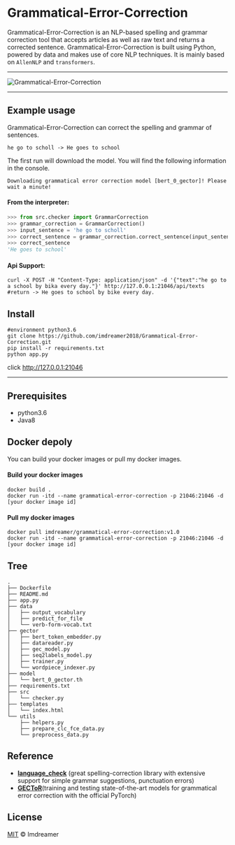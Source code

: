 # Grammatical-Error-Correction

Grammatical-Error-Correction is an NLP-based spelling and grammar correction tool that accepts articles as well as raw text and returns a corrected sentence. Grammatical-Error-Correction is built using Python, powered by data and makes use of core NLP techniques. It is mainly based on `AllenNLP` and `transformers`.

------

![Grammatical-Error-Correction](https://imdreamer.oss-cn-hangzhou.aliyuncs.com/picGo/Grammatical-Error-Correction.png)

------

## Example usage

Grammatical-Error-Correction can correct the spelling and grammar of sentences.

```shell
he go to scholl -> He goes to school
```

The first run will download the model. You will find the following information in the console.

```shell
Downloading grammatical error correction model [bert_0_gector]! Please wait a minute!
```

#### From the interpreter:

```python
>>> from src.checker import GrammarCorrection
>>> grammar_correction = GrammarCorrection()
>>> input_sentence = 'he go to scholl'
>>> correct_sentence = grammar_correction.correct_sentence(input_sentence)
>>> correct_sentence
'He goes to school'
```

#### Api Support:

```shell
curl -X POST -H "Content-Type: application/json" -d '{"text":"he go to a school by bika every day."}' http://127.0.0.1:21046/api/texts
#return -> He goes to school by bike every day.
```

## Install

```shell
#environment python3.6
git clone https://github.com/imdreamer2018/Grammatical-Error-Correction.git
pip install -r requirements.txt
python app.py
```

click http://127.0.0.1:21046

------

## Prerequisites

- python3.6
- Java8

## Docker depoly

You can build your docker images or pull my docker images.

#### Build your docker images

```shell
docker build .
docker run -itd --name grammatical-error-correction -p 21046:21046 -d [your docker image id]
```

#### Pull my docker images

```shell
docker pull imdreamer/grammatical-error-correction:v1.0
docker run -itd --name grammatical-error-correction -p 21046:21046 -d [your docker image id]
```

## Tree

```shell
.
├── Dockerfile
├── README.md
├── app.py
├── data
│   ├── output_vocabulary
│   ├── predict_for_file
│   └── verb-form-vocab.txt
├── gector
│   ├── bert_token_embedder.py
│   ├── datareader.py
│   ├── gec_model.py
│   ├── seq2labels_model.py
│   ├── trainer.py
│   └── wordpiece_indexer.py
├── model
│   └── bert_0_gector.th
├── requirements.txt
├── src
│   └── checker.py
├── templates
│   └── index.html
└── utils
    ├── helpers.py
    ├── prepare_clc_fce_data.py
    └── preprocess_data.py
```

## Reference

- **[language_check](https://github.com/myint/language-check)** (great spelling-correction library with extensive support for simple grammar suggestions, punctuation errors)
- **[GECToR](https://github.com/grammarly/gector)**(training and testing state-of-the-art models for grammatical error correction with the official PyTorch)

## License

[MIT](https://github.com/imdreamer2018/Grammatical-Error-Correction/blob/master/LICENSE) © Imdreamer

